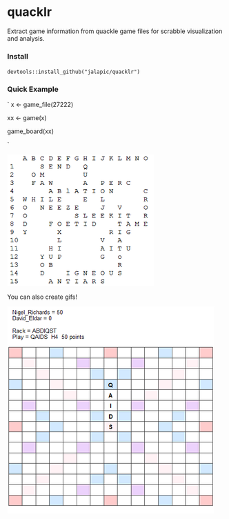 # quacklr

Extract game information from quackle game files for scrabble visualization and analysis.

### Install

`devtools::install_github("jalapic/quacklr")`


### Quick Example

` 
x <- game_file(27222)
  
xx <- game(x)
  
game_board(xx)

`
  

  


![](https://github.com/jalapic/quacklr/blob/master/img/game.png)

  

  




You can also create gifs!

  

![](https://github.com/jalapic/quacklr/blob/master/img/test.gif)
